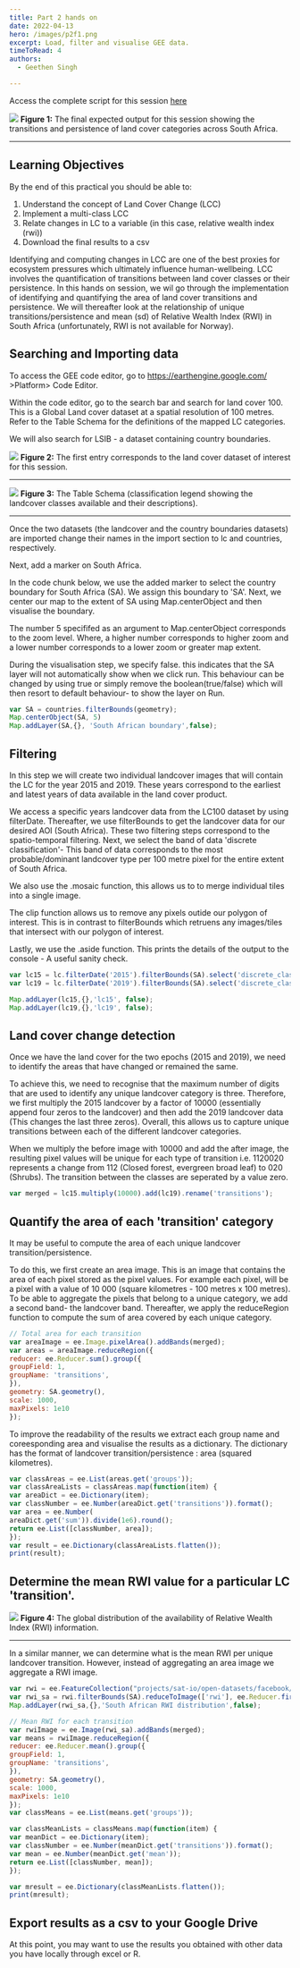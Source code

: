 ```yaml
---
title: Part 2 hands on
date: 2022-04-13
hero: /images/p2f1.png
excerpt: Load, filter and visualise GEE data.
timeToRead: 4
authors:
  - Geethen Singh

---
```





Access the complete script for this session [here](https://code.earthengine.google.com/3d6ec3bd6c79711d142ad4c305d9571f)

![](/images/p2f1.png)
**Figure 1:** The final expected output for this session showing the transitions and persistence of land cover categories across South Africa.
***

## Learning Objectives
By the end of this practical you should be able to:
1. Understand the concept of Land Cover Change (LCC)
2. Implement a multi-class LCC 
3. Relate changes in LC to a variable (in this case, relative wealth index (rwi))
4. Download the final results to a csv

Identifying and computing changes in LCC are one of the best proxies for ecosystem pressures which ultimately influence human-wellbeing. LCC involves the quantification of transitions between land cover classes or their persistence. In this hands on session, we wil go through the implementation of identifying and quantifying the area of land cover transitions and persistence. We will thereafter look at the relationship of unique transitions/persistence and mean (sd) of Relative Wealth Index (RWI) in South Africa (unfortunately, RWI is not available for Norway).

## Searching and Importing data
To access the GEE code editor, go to https://earthengine.google.com/ >Platform> Code Editor.

Within the code editor, go to the search bar and search for land cover 100. This is a Global Land cover dataset at a spatial resolution of 100 metres. Refer to the Table Schema for the definitions of the mapped LC categories.

We will also search for LSIB - a dataset containing country boundaries.

![](/images/p2f2.png)
**Figure 2:** The first entry corresponds to the land cover dataset of interest for this session.
***

![](/images/p2f3.png)
**Figure 3:** The Table Schema (classification legend showing the landcover classes available and their descriptions).
***

Once the two datasets (the landcover and the country boundaries datasets) are imported change their names in the import section to lc and countries, respectively.

Next, add a marker on South Africa.

In the code chunk below, we use the added marker to select the country boundary for South Africa (SA). We assign this boundary to 'SA'. Next, we center our map to the extent of SA using Map.centerObject and then visualise the boundary.

The number 5 specififed as an argument to Map.centerObject corresponds to the zoom level. Where, a higher number corresponds to higher zoom and a lower number corresponds to a lower zoom or greater map extent.

During the visualisation step, we specify false. this indicates that the SA layer will not automatically show when we click run. This behaviour can be changed by using true or simply remove the boolean(true/false) which will then resort to default behaviour- to show the layer on Run.

```js
var SA = countries.filterBounds(geometry);
Map.centerObject(SA, 5)
Map.addLayer(SA,{}, 'South African boundary',false);
```

## Filtering
In this step we will create two individual landcover images that will contain the LC for the year 2015 and 2019. These years correspond to the earliest and latest years of data available in the land cover product. 

We access a specific years landcover data from the LC100 dataset by using filterDate. Thereafter, we use filterBounds to get the landcover data for our desired AOI (South Africa). These two filtering steps correspond to the spatio-temporal filtering. Next, we select the band of data 'discrete classification'- This band of data corresponds to the most probable/dominant landcover type per 100 metre pixel for the entire extent of South Africa.

We also use the .mosaic function, this allows us to to merge individual tiles into a single image. 

The clip function allows us to remove any pixels outide our polygon of interest. This is in contrast to filterBounds which retruens any images/tiles that intersect with our polygon of interest.

Lastly, we use the .aside function. This prints the details of the output to the console - A useful sanity check.

```js
var lc15 = lc.filterDate('2015').filterBounds(SA).select('discrete_classification').mosaic().clip(SA).aside(print);
var lc19 = lc.filterDate('2019').filterBounds(SA).select('discrete_classification').mosaic().clip(SA).aside(print);

Map.addLayer(lc15,{},'lc15', false);
Map.addLayer(lc19,{},'lc19', false);
```
## Land cover change detection
Once we have the land cover for the two epochs (2015 and 2019), we need to identify the areas that have changed or remained the same.

To achieve this, we need to recognise that the maximum number of digits that are used to identify any unique landcover category is three. Therefore, we first multiply the 2015 landcover by a factor of 10000 (essentially append four zeros to the landcover) and then add the 2019 landcover data (This changes the last three zeros). Overall, this allows us to capture unique transitions between each of the different landcover categories.

When we multiply the before image with 10000 and add the after image, the resulting pixel values will be unique for each type of transition i.e. 1120020 represents a change from 112 (Closed forest, evergreen broad leaf) to 020 (Shrubs). The transition between the classes are seperated by a value zero.

```js
var merged = lc15.multiply(10000).add(lc19).rename('transitions');
```

## Quantify the area of each 'transition' category
It may be useful to compute the area of each unique landcover transition/persistence.

To do this, we first create an area image. This is an image that contains the area of each pixel stored as the pixel values. For example each pixel, will be a pixel with a value of 10 000 (square kilometres - 100 metres x 100 metres). To be able to aggregate the pixels that belong to a unique category, we add a second band- the landcover band. Thereafter, we apply the reduceRegion function to compute the sum of area covered by each unique category.

```js
// Total area for each transition
var areaImage = ee.Image.pixelArea().addBands(merged);
var areas = areaImage.reduceRegion({
reducer: ee.Reducer.sum().group({
groupField: 1,
groupName: 'transitions',
}),
geometry: SA.geometry(),
scale: 1000,
maxPixels: 1e10
});
```

To improve the readability of the results we extract each group name and coreesponding area and visualise the results as a dictionary. The dictionary has the format of 
landcover transition/persistence : area (squared kilometres).

```js
var classAreas = ee.List(areas.get('groups'));
var classAreaLists = classAreas.map(function(item) {
var areaDict = ee.Dictionary(item);
var classNumber = ee.Number(areaDict.get('transitions')).format();
var area = ee.Number(
areaDict.get('sum')).divide(1e6).round();
return ee.List([classNumber, area]);
});
var result = ee.Dictionary(classAreaLists.flatten());
print(result);
```

## Determine the mean RWI value for a particular LC 'transition'.

![](/images/p2f4.png)
**Figure 4:** The global distribution of the availability of Relative Wealth Index (RWI) information.
***

In a similar manner, we can determine what is the mean RWI per unique landcover transition. However, instead of aggregating an area image we aggregate a RWI image.

```js
var rwi = ee.FeatureCollection("projects/sat-io/open-datasets/facebook/relative_wealth_index");
var rwi_sa = rwi.filterBounds(SA).reduceToImage(['rwi'], ee.Reducer.first()).unmask();
Map.addLayer(rwi_sa,{},'South African RWI distribution',false);

// Mean RWI for each transition
var rwiImage = ee.Image(rwi_sa).addBands(merged);
var means = rwiImage.reduceRegion({
reducer: ee.Reducer.mean().group({
groupField: 1,
groupName: 'transitions',
}),
geometry: SA.geometry(),
scale: 1000,
maxPixels: 1e10
});
var classMeans = ee.List(means.get('groups'));

var classMeanLists = classMeans.map(function(item) {
var meanDict = ee.Dictionary(item);
var classNumber = ee.Number(meanDict.get('transitions')).format();
var mean = ee.Number(meanDict.get('mean'));
return ee.List([classNumber, mean]);
});

var mresult = ee.Dictionary(classMeanLists.flatten());
print(mresult);
```
## Export results as a csv to your Google Drive
At this point, you may want to use the results you obtained with other data you have locally through excel or R.

```js

```